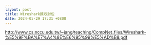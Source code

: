```yaml
---
layout: post
title: Wireshark擷取封包
date: 2024-05-29 17:31 +0800
---
```


http://www.cs.nccu.edu.tw/~jang/teaching/CompNet_files/Wireshark-%E5%9F%BA%E7%A4%8E%E6%95%99%E5%AD%B8.pdf